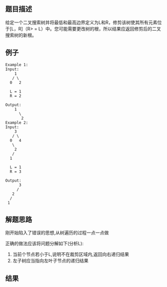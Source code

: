## 题目描述

给定一个二叉搜索树并将最低和最高边界定义为L和R，修剪该树使其所有元素位于[L，R]（R> = L）中。您可能需要更改树的根，所以结果应返回修剪后的二叉搜索树的新根。

## 例子
```
Example 1:
Input: 
    1
   / \
  0   2

  L = 1
  R = 2

Output: 
    1
      \
       2
Example 2:
Input: 
    3
   / \
  0   4
   \
    2
   /
  1

  L = 1
  R = 3

Output: 
      3
     / 
   2   
  /
 1

```
## 解题思路

刚开始陷入了错误的思想,从树遍历的过程一点一点做

正确的做法应该将问题分解如下(分析L):
1. 当前个节点若小于L,说明不在裁剪区域内,返回向右递归结果
2. 左子树应当指向左叶子节点的递归结果

## 结果
